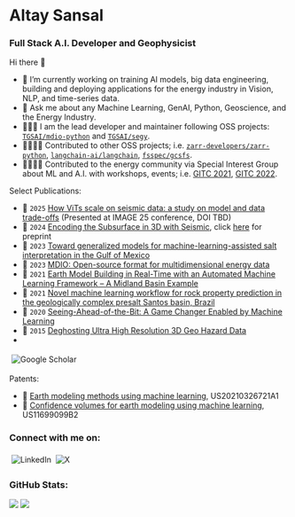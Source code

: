 # Altay Sansal
### Full Stack A.I. Developer and Geophysicist

Hi there 👋
- 🔭 I’m currently working on training AI models, big data engineering, building and deploying applications for the energy industry in Vision, NLP, and time-series data.
- 💬 Ask me about any Machine Learning, GenAI, Python, Geoscience, and the Energy Industry.
- 🧑🏻‍💻 I am the lead developer and maintainer following OSS projects: [`TGSAI/mdio-python`][mdio-github] and [`TGSAI/segy`][segy-github].
- 🫱🏻‍🫲🏽 Contributed to other OSS projects; i.e. [`zarr-developers/zarr-python`][zarr-github], [`langchain-ai/langchain`][langchain-github], [`fsspec/gcsfs`][gcsfs-github].
- 🫱🏻‍🫲🏽 Contributed to the energy community via Special Interest Group about ML and A.I. with workshops, events; i.e. [GITC 2021], [GITC 2022].

[mdio-github]: https://github.com/TGSAI/mdio-python
[segy-github]: https://github.com/TGSAI/segy
[zarr-github]: https://github.com/zarr-developers/zarr-python
[langchain-github]: https://github.com/langchain-ai/langchain
[gcsfs-github]: https://github.com/fsspec/gcsfs
[gitc 2021]: https://www.linkedin.com/pulse/geophysics-cloud-gitc-back-eduardo-alvarez/
[gitc 2022]: https://www.gshtx.org/Public/SharedContent/Events/Event_Display.aspx?EventKey=5c1a972f-9f8e-4aea-88db-c955d5e25ac2

Select Publications:
- 📄 `2025` [How ViTs scale on seismic data: a study on model and data trade-offs][vit-seismic-scaling]  (Presented at IMAGE 25 conference, DOI TBD)
- 📄 `2024` [Encoding the Subsurface in 3D with Seismic][seismic-vit-mae3d], click [here][seismic-vit-mae3d-preprint] for preprint
- 📄 `2023` [Toward generalized models for machine-learning-assisted salt interpretation in the Gulf of Mexico][saltnet]
- 📄 `2023` [MDIO: Open-source format for multidimensional energy data][mdio]
- 📄 `2021` [Earth Model Building in Real-Time with an Automated Machine Learning Framework – A Midland Basin Example][qearth-realtime]
- 📄 `2021` [Novel machine learning workflow for rock property prediction in the geologically complex presalt Santos basin, Brazil][qearth]
- 📄 `2020` [Seeing-Ahead-of-the-Bit: A Game Changer Enabled by Machine Learning][qearth-ahead-bit]
- 📄 `2015` [Deghosting Ultra High Resolution 3D Geo Hazard Data][seismic-broadband]
- 
<a href="https://scholar.google.com/citations?user=JSWspwQAAAAJ&hl=en" target="_blank" style="text-decoration: none;"><img src="https://img.shields.io/badge/Google%20Scholar-4285F4?style=for-the-badge&logo=google-scholar&logoColor=white" alt="Google Scholar" style="vertical-align: top; margin: 4px;"></a>

[vit-seismic-scaling]: https://www.tgs.com/hubfs/2025%20IMAGE%20Preliminary/IMAGE25_How_ViTs_Scale_on_Seismic_Sansal.pdf
[seismic-vit-mae3d]: https://onepetro.org/SEGAM/proceedings-abstract/IMAGE24/IMAGE24/SEG-2024-4098021/621324
[seismic-vit-mae3d-preprint]: https://arxiv.org/abs/2403.13593
[saltnet]: https://library.seg.org/doi/10.1190/tle42060390.1
[mdio]: https://library.seg.org/doi/10.1190/tle42070465.1
[qearth-realtime]: https://library.seg.org/doi/10.15530/urtec-2021-5659
[qearth]: https://library.seg.org/doi/10.1190/segam2021-3594813.1
[qearth-ahead-bit]: https://onepetro.org/ARMAUSRMS/proceedings-abstract/ARMA20/All-ARMA20/448810
[seismic-broadband]: https://www.earthdoc.org/content/papers/10.3997/2214-4609.201413244

Patents:
- 📜 [Earth modeling methods using machine learning][qearth-patent1], US20210326721A1
- 📜 [Confidence volumes for earth modeling using machine learning][qearth-patent2], US11699099B2

[qearth-patent1]: https://patents.google.com/patent/US20210326721A1/en
[qearth-patent2]: https://patents.google.com/patent/US11699099B2/en

### Connect with me on:
<p style="text-align: left;"><a href="https://www.linkedin.com/in/tasansal/" target="_blank" style="text-decoration: none;"><img src="https://img.shields.io/badge/LinkedIn-0077B5?style=for-the-badge&logo=linkedin&logoColor=white" alt="LinkedIn" style="vertical-align: top; margin: 4px;"></a><a href="https://x.com/tunapedia" target="_blank" style="text-decoration: none;"><img src="https://img.shields.io/badge/tunapedia-000000?style=for-the-badge&logo=x&logoColor=white" alt="X" style="vertical-align: top; margin: 4px;"></a></p>

### GitHub Stats:
<div align="left">
<img src="https://github-readme-streak-stats.herokuapp.com?user=tasansal&theme=neon" />
<img src="https://github-readme-stats.vercel.app/api?username=tasansal&&theme=dark&show_icons=true" />
</div>
